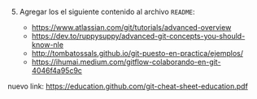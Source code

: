 5. Agregar los el siguiente contenido al archivo `README`:
   
   - https://www.atlassian.com/git/tutorials/advanced-overview
   - https://dev.to/ruppysuppy/advanced-git-concepts-you-should-know-nle
   - http://tombatossals.github.io/git-puesto-en-practica/ejemplos/
   - https://ihumai.medium.com/gitflow-colaborando-en-git-4046f4a95c9c


nuevo link:
https://education.github.com/git-cheat-sheet-education.pdf

